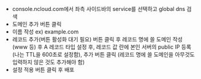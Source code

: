 - console.ncloud.com에서 좌측 사이드바의 service를 선택하고 global dns 검색
- 도메인 추가 버튼 클릭
- 이름 작성 ex) example.com
- 레코드 추가(버튼 활성화 대기 필요) 버튼 클릭 후 레코드 명에 쓸 도메인 작성(www 등) 후 A 레코드 타입 설정 후, 레코드 값 란에 본인 서버의 public IP 등록(나는 TTL을 600초로 설정함), 추가 버튼 클릭
  (레코드 명에 쓸 도메인을 아무것도 입력하지 않은 것도 추가해야 함)
- 설정 적용 버튼 클릭 후 배포